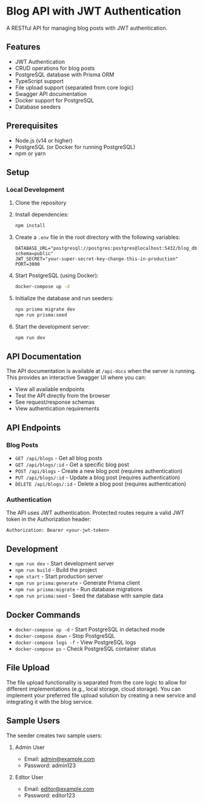 # Blog API with JWT Authentication

A RESTful API for managing blog posts with JWT authentication.

## Features

- JWT Authentication
- CRUD operations for blog posts
- PostgreSQL database with Prisma ORM
- TypeScript support
- File upload support (separated from core logic)
- Swagger API documentation
- Docker support for PostgreSQL
- Database seeders

## Prerequisites

- Node.js (v14 or higher)
- PostgreSQL (or Docker for running PostgreSQL)
- npm or yarn

## Setup

### Local Development

1. Clone the repository
2. Install dependencies:
   ```bash
   npm install
   ```

3. Create a `.env` file in the root directory with the following variables:
   ```
   DATABASE_URL="postgresql://postgres:postgres@localhost:5432/blog_db?schema=public"
   JWT_SECRET="your-super-secret-key-change-this-in-production"
   PORT=3000
   ```

4. Start PostgreSQL (using Docker):
   ```bash
   docker-compose up -d
   ```

5. Initialize the database and run seeders:
   ```bash
   npx prisma migrate dev
   npm run prisma:seed
   ```

6. Start the development server:
   ```bash
   npm run dev
   ```

## API Documentation

The API documentation is available at `/api-docs` when the server is running. This provides an interactive Swagger UI where you can:
- View all available endpoints
- Test the API directly from the browser
- See request/response schemas
- View authentication requirements

## API Endpoints

### Blog Posts

- `GET /api/blogs` - Get all blog posts
- `GET /api/blogs/:id` - Get a specific blog post
- `POST /api/blogs` - Create a new blog post (requires authentication)
- `PUT /api/blogs/:id` - Update a blog post (requires authentication)
- `DELETE /api/blogs/:id` - Delete a blog post (requires authentication)

### Authentication

The API uses JWT authentication. Protected routes require a valid JWT token in the Authorization header:
```
Authorization: Bearer <your-jwt-token>
```

## Development

- `npm run dev` - Start development server
- `npm run build` - Build the project
- `npm start` - Start production server
- `npm run prisma:generate` - Generate Prisma client
- `npm run prisma:migrate` - Run database migrations
- `npm run prisma:seed` - Seed the database with sample data

## Docker Commands

- `docker-compose up -d` - Start PostgreSQL in detached mode
- `docker-compose down` - Stop PostgreSQL
- `docker-compose logs -f` - View PostgreSQL logs
- `docker-compose ps` - Check PostgreSQL container status

## File Upload

The file upload functionality is separated from the core logic to allow for different implementations (e.g., local storage, cloud storage). You can implement your preferred file upload solution by creating a new service and integrating it with the blog service.

## Sample Users

The seeder creates two sample users:

1. Admin User
   - Email: admin@example.com
   - Password: admin123

2. Editor User
   - Email: editor@example.com
   - Password: editor123 
